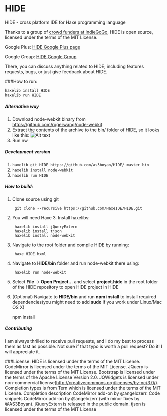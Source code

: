 HIDE
====

HIDE - cross platform IDE for Haxe programming language

Thanks to a group of [crowd funders at IndieGoGo](http://www.indiegogo.com/projects/cactus-ide/), HIDE is open source, licensed under the terms of the MIT License.

Google Plus:
[HIDE Google Plus page](https://plus.google.com/113245482496557815887)

Google Group:
[HIDE Google Group](https://groups.google.com/forum/#!forum/haxeide)

There, you can discuss anything related to HIDE; including features requests, bugs, or just give feedback about HIDE.

###How to run:

``` haxe
haxelib install HIDE
haxelib run HIDE
```

##### Alternative way

1. Download node-webkit binary from https://github.com/rogerwang/node-webkit
2. Extract the contents of the archive to the bin/ folder of HIDE, so it looks like this: 
![Alt text](http://s13.postimg.org/9l0qcxo87/screenshot_204.png)
3. Run nw

##### Development version

1. `haxelib git HIDE https://github.com/as3boyan/HIDE/ master bin`
2. `haxelib install node-webkit`
3. `haxelib run HIDE`

##### How to build:
1. Clone source using git

        git clone --recursive https://github.com/HaxeIDE/HIDE.git

1. You will need Haxe 3. Install haxelibs:
	
        haxelib install jQueryExtern
        haxelib install tjson
        haxelib install node-webkit

2. Navigate to the root folder and compile HIDE by running:

        haxe HIDE.hxml

3. Navigate to __HIDE/bin__ folder and run node-webkit there using:

        haxelib run node-webkit

4. Select __File__ -> __Open Project...__ and select __project.hide__ in the root folder of the HIDE repository to open HIDE project in HIDE

5. (Optional) Navigate to __HIDE/bin__ and run __npm install__ to install required dependencies(you might need to add __sudo__ if you work under Linux/Mac OS X)

	npm install

##### Contributing
I am always thrilled to receive pull requests, and I do my best to process them as fast as possible. Not sure if that typo is worth a pull request? Do it! I will appreciate it.

###License:
HIDE is licensed under the terms of the MIT License.
CodeMirror is licensed under the terms of the MIT License.
JQuery is licensed under the terms of the MIT License.
Bootstrap is licensed under the terms of the Apache License Version 2.0.
JQWidgets is licensed under non-commercial license(http://creativecommons.org/licenses/by-nc/3.0/).
Completion types is from Tern which is licensed under the terms of the MIT License.
Completion description CodeMirror add-on by @angelozerr.
Code snippets CodeMirror add-on by @angelozerr (with minor fixes by @AS3Boyan).
jQueryExtern is released in the public domain.
tjson is licensed under the terms of the MIT License
